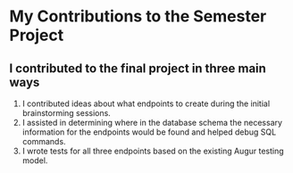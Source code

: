 # My Contributions to the Semester Project

## I contributed to the final project in three main ways

  1. I contributed ideas about what endpoints to create during the initial brainstorming sessions.
  2. I assisted in determining where in the database schema the necessary information for the endpoints would be found and helped debug SQL commands.
  3. I wrote tests for all three endpoints based on the existing Augur testing model.
